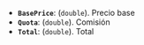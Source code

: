 - **`BasePrice`**: (``double``). Precio base
- **`Quota`**: (``double``). Comisión
- **`Total`**: (``double``). Total